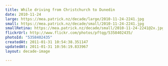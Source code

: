 ```yaml
---
title: While driving from Christchurch to Dunedin
date: 2010-11-24
large: https://mea.patrick.nz/decade/large/2010-11-24-2241.jpg
small: https://mea.patrick.nz/decade/small/2010-11-24-2241.jpg
smallRetina: https://mea.patrick.nz/decade/small/2010-11-24-2241@2x.jpg
flickrUrl: http://www.flickr.com/photos/pftqg/5358402435/
photoId: "5358402435"
createdAt: 2011-01-31 10:54:38.351147
updatedAt: 2011-01-31 10:56:19.833967
layout: decade-image

---
```


